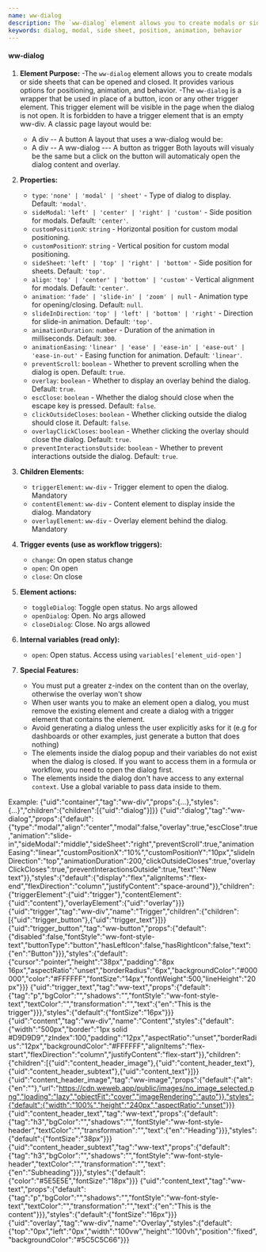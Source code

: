 ```yaml
---
name: ww-dialog
description: The `ww-dialog` element allows you to create modals or side sheets that can be opened and closed.
keywords: dialog, modal, side sheet, position, animation, behavior
---
```


#### ww-dialog

1. **Element Purpose:**
   -The `ww-dialog` element allows you to create modals or side sheets that can be opened and closed. It provides various options for positioning, animation, and behavior.
   -The `ww-dialog` is a wrapper that be used in place of a button, icon or any other trigger element. This trigger element will be visible in the page when the dialog is not open. It is forbidden to have a trigger element that is an empty ww-div.
   A classic page layout would be:

    - A div
      -- A button
      A layout that uses a ww-dialog would be:
    - A div
      -- A ww-dialog
      --- A button as trigger
      Both layouts will visualy be the same but a click on the button will automaticaly open the dialog content and overlay.

2. **Properties:**

    - `type`: `'none' | 'modal' | 'sheet'` - Type of dialog to display. Default: `'modal'`.
    - `sideModal`: `'left' | 'center' | 'right' | 'custom'` - Side position for modals. Default: `'center'`.
    - `customPositionX`: `string` - Horizontal position for custom modal positioning.
    - `customPositionY`: `string` - Vertical position for custom modal positioning.
    - `sideSheet`: `'left' | 'top' | 'right' | 'bottom'` - Side position for sheets. Default: `'top'`.
    - `align`: `'top' | 'center' | 'bottom' | 'custom'` - Vertical alignment for modals. Default: `'center'`.
    - `animation`: `'fade' | 'slide-in' | 'zoom' | null` - Animation type for opening/closing. Default: `null`.
    - `slideInDirection`: `'top' | 'left' | 'bottom' | 'right'` - Direction for slide-in animation. Default: `'top'`.
    - `animationDuration`: `number` - Duration of the animation in milliseconds. Default: `300`.
    - `animationEasing`: `'linear' | 'ease' | 'ease-in' | 'ease-out' | 'ease-in-out'` - Easing function for animation. Default: `'linear'`.
    - `preventScroll`: `boolean` - Whether to prevent scrolling when the dialog is open. Default: `true`.
    - `overlay`: `boolean` - Whether to display an overlay behind the dialog. Default: `true`.
    - `escClose`: `boolean` - Whether the dialog should close when the escape key is pressed. Default: `false`.
    - `clickOutsideCloses`: `boolean` - Whether clicking outside the dialog should close it. Default: `false`.
    - `overlayClickCloses`: `boolean` - Whether clicking the overlay should close the dialog. Default: `true`.
    - `preventInteractionsOutside`: `boolean` - Whether to prevent interactions outside the dialog. Default: `true`.

3. **Children Elements:**

    - `triggerElement`: `ww-div` - Trigger element to open the dialog. Mandatory
    - `contentElement`: `ww-div` - Content element to display inside the dialog. Mandatory
    - `overlayElement`: `ww-div` - Overlay element behind the dialog. Mandatory

4. **Trigger events (use as workflow triggers):**

    - `change`: On open status change
    - `open`: On open
    - `close`: On close

5. **Element actions:**

    - `toggleDialog`: Toggle open status. No args allowed
    - `openDialog`: Open. No args allowed
    - `closeDialog`: Close. No args allowed

6. **Internal variables (read only):**

    - `open`: Open status. Access using `variables['element_uid-open']`

7. **Special Features:**
    - You must put a greater z-index on the content than on the overlay, otherwise the overlay won't show
    - When user wants you to make an element open a dialog, you must remove the existing element and create a dialog with a trigger element that contains the element.
    - Avoid generating a dialog unless the user explicitly asks for it (e.g for dashboards or other examples, just generate a button that does nothing)
    - The elements inside the dialog popup and their variables do not exist when the dialog is closed. If you want to access them in a formula or workflow, you need to open the dialog first.
    - The elements inside the dialog don't have access to any external `context`. Use a global variable to pass data inside to them.

Example:
<elements>
{"uid":"container","tag":"ww-div","props":{...},"styles":{...}","children":{"children":[{"uid":"dialog"}]}}
{"uid":"dialog","tag":"ww-dialog","props":{"default":{"type":"modal","align":"center","modal":false,"overlay":true,"escClose":true,"animation":"slide-in","sideModal":"middle","sideSheet":"right","preventScroll":true,"animationEasing":"linear","customPositionX":"10%","customPositionY":"10px","slideInDirection":"top","animationDuration":200,"clickOutsideCloses":true,"overlayClickCloses":true,"preventInteractionsOutside":true,"text":"New text"}},"styles":{"default":{"display":"flex","alignItems":"flex-end","flexDirection":"column","justifyContent":"space-around"}},"children":{"triggerElement":{"uid":"trigger"},"contentElement":{"uid":"content"},"overlayElement":{"uid":"overlay"}}}
{"uid":"trigger","tag":"ww-div","name":"Trigger","children":{"children":[{"uid":"trigger_button"},{"uid":"trigger_text"}]}}
{"uid":"trigger_button","tag":"ww-button","props":{"default":{"disabled":false,"fontStyle":"ww-font-style-text","buttonType":"button","hasLeftIcon":false,"hasRightIcon":false,"text":{"en":"Button"}}},"styles":{"default":{"cursor":"pointer","height":"38px","padding":"8px 16px","aspectRatio":"unset","borderRadius":"6px","backgroundColor":"#000000","color":"#FFFFFF","fontSize":"14px","fontWeight":500,"lineHeight":"20px"}}}
{"uid":"trigger_text","tag":"ww-text","props":{"default":{"tag":"p","bgColor":"","shadows":"","fontStyle":"ww-font-style-text","textColor":"","transformation":"","text":{"en":"This is the trigger"}}},"styles":{"default":{"fontSize":"16px"}}}
{"uid":"content","tag":"ww-div","name":"Content","styles":{"default":{"width":"500px","border":"1px solid #D9D9D9","zIndex":100,"padding":"12px","aspectRatio":"unset","borderRadius":"12px","backgroundColor":"#FFFFFF","alignItems":"flex-start","flexDirection":"column","justifyContent":"flex-start"}},"children":{"children":[{"uid":"content_header_image"},{"uid":"content_header_text"},{"uid":"content_header_subtext"},{"uid":"content_text"}]}}
{"uid":"content_header_image","tag":"ww-image","props":{"default":{"alt":{"en":""},"url":"https://cdn.weweb.app/public/images/no_image_selected.png","loading":"lazy","objectFit":"cover","imageRendering":"auto"}},"styles":{"default":{"width":"100%","height":"240px","aspectRatio":"unset"}}}
{"uid":"content_header_text","tag":"ww-text","props":{"default":{"tag":"h3","bgColor":"","shadows":"","fontStyle":"ww-font-style-header","textColor":"","transformation":"","text":{"en":"Heading"}}},"styles":{"default":{"fontSize":"38px"}}}
{"uid":"content_header_subtext","tag":"ww-text","props":{"default":{"tag":"h3","bgColor":"","shadows":"","fontStyle":"ww-font-style-header","textColor":"","transformation":"","text":{"en":"Subheading"}}},"styles":{"default":{"color":"#5E5E5E","fontSize":"18px"}}}
{"uid":"content_text","tag":"ww-text","props":{"default":{"tag":"p","bgColor":"","shadows":"","fontStyle":"ww-font-style-text","textColor":"","transformation":"","text":{"en":"This is the content"}}},"styles":{"default":{"fontSize":"16px"}}}
{"uid":"overlay","tag":"ww-div","name":"Overlay","styles":{"default":{"top":"0px","left":"0px","width":"100vw","height":"100vh","position":"fixed","backgroundColor":"#5C5C5C66"}}}
</elements>
